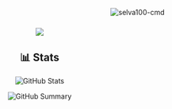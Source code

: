 <p align="right"> <img src="https://komarev.com/ghpvc/?username=selva100-cmd&label=Profile%20views&color=0e75b6&size=24&style=flat" alt="selva100-cmd" /> </p>
<h3 align="center">
  <img src="https://readme-typing-svg.herokuapp.com/?font=Righteous&size=35&center=true&vCenter=true&width=1600&height=70&duration=4000&lines=Hello+There!+I'm+Selva" />
</h3>

<h2 align="center">
  <strong>📊 Stats</strong>
</h2>

<p align="center">
  <img src="http://github-profile-summary-cards.vercel.app/api/cards/stats?username=selva100-cmd&theme=tokyonight" alt="GitHub Stats" />
</p>

<p align="center">
  <img src="http://github-profile-summary-cards.vercel.app/api/cards/profile-details?username=selva100-cmd&theme=tokyonight" alt="GitHub Summary" />
</p>


